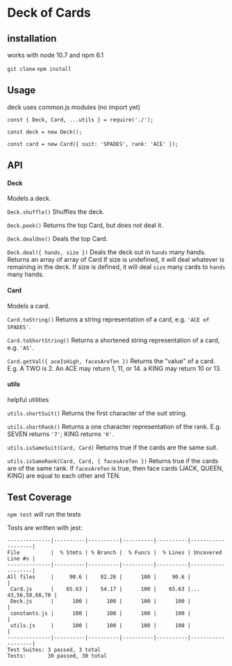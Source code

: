 # Deck of Cards

## installation

works with node 10.7 and npm 6.1

`git clone`
`npm install`

## Usage

deck uses common.js modules (no import yet)

`const { Deck, Card, ...utils } = require('./');`

`const deck = new Deck();`

`const card = new Card({ suit: 'SPADES', rank: 'ACE' });`


## API

#### Deck
Models a deck.

`Deck.shuffle()`
Shuffles the deck.

`Deck.peek()`
Returns the top Card, but does not deal it.

`Deck.dealOne()`
Deals the top Card.

`Deck.deal({ hands, size })`
Deals the deck out in `hands` many hands. Returns an array of array of Card If size is undefined, it will deal whatever is remaining in the deck. If size is defined, it will deal `size` many cards to `hands` many hands. 

#### Card
Models a card.

`Card.toString()`
Returns a string representation of a card, e.g. `'ACE of SPADES'`.

`Card.toShortString()`
Returns a shortened string representation of a card, e.g. `'AS'`.

`Card.getVal({ aceIsHigh, facesAreTen })`
Returns the "value" of a card.
E.g. A TWO is 2. An ACE may return 1, 11, or 14. a KING may return 10 or 13.

#### utils
helpful utilities

`utils.shortSuit()`
Returns the first character of the suit string.

`utils.shortRank()`
Returns a one character representation of the rank. E.g. SEVEN returns `'7'`; KING returns `'K'`.

`utils.isSameSuit(Card, Card)`
Returns true if the cards are the same suit.

`utils.isSameRank(Card, Card, { facesAreTen })`
Returns true if the cards are of the same rank. If `facesAreTen` is true, then face cards (JACK, QUEEN, KING) are equal to each other and TEN.

## Test Coverage

`npm test` will run the tests

Tests are written with jest:

```
--------------|----------|----------|----------|----------|-------------------|
File          |  % Stmts | % Branch |  % Funcs |  % Lines | Uncovered Line #s |
--------------|----------|----------|----------|----------|-------------------|
All files     |     90.6 |    82.26 |      100 |     90.6 |                   |
 Card.js      |    65.63 |    54.17 |      100 |    65.63 |... 43,56,58,68,70 |
 Deck.js      |      100 |      100 |      100 |      100 |                   |
 constants.js |      100 |      100 |      100 |      100 |                   |
 utils.js     |      100 |      100 |      100 |      100 |                   |
--------------|----------|----------|----------|----------|-------------------|
Test Suites: 3 passed, 3 total
Tests:       30 passed, 30 total
```
